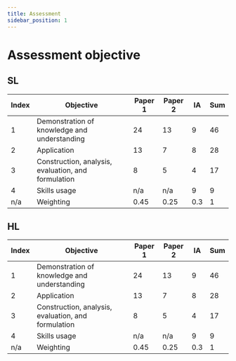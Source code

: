 ```yaml
---
title: Assessment
sidebar_position: 1
---
```


# Assessment objective

## SL

| Index | Objective                                           | Paper 1 | Paper 2 | IA    | Sum |
| ----- | --------------------------------------------------- | ------- | ------- | ----- | --- |
| 1     | Demonstration of knowledge and understanding        | 24      | 13      | 9     | 46  |
| 2     | Application                                         | 13      | 7       | 8     | 28  |
| 3     | Construction, analysis, evaluation, and formulation | 8       | 5       | 4     | 17  |
| 4     | Skills usage                                        | n/a     | n/a     | 9     | 9   |
| n/a   | Weighting                                           | $0.45$  | $0.25$  | $0.3$ | 1   |

## HL

| Index | Objective                                           | Paper 1 | Paper 2 | IA    | Sum |
| ----- | --------------------------------------------------- | ------- | ------- | ----- | --- |
| 1     | Demonstration of knowledge and understanding        | 24      | 13      | 9     | 46  |
| 2     | Application                                         | 13      | 7       | 8     | 28  |
| 3     | Construction, analysis, evaluation, and formulation | 8       | 5       | 4     | 17  |
| 4     | Skills usage                                        | n/a     | n/a     | 9     | 9   |
| n/a   | Weighting                                           | $0.45$  | $0.25$  | $0.3$ | 1   |
